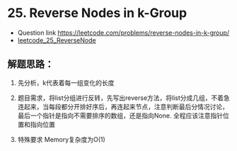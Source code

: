# 25. Reverse Nodes in k-Group
* Question link  https://leetcode.com/problems/reverse-nodes-in-k-group/
* [leetcode_25_ReverseNode](./leetcode_25_ReverseNodes.py)

## 解题思路：

1. 先分析，k代表着每一组变化的长度

2. 题目需求，将list分组进行反转，先写出reverse方法，将list分成几组，不着急连起来，当每段都分开排好序后，再连起来节点，注意判断最后分情况讨论，最后一个指针是指向不需要排序的数组，还是指向None. 全程应该注意指针位置和指向位置

3. 特殊要求 Memory复杂度为O(1)